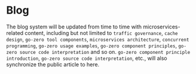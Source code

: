 # Blog

The blog system will be updated from time to time with microservices-related content, including but not limited to `traffic governance`, `cache design`, `go-zero tool components`, `microservices architecture`, `concurrent programming`, `go-zero usage examples`, `go-zero component principles`, `go-zero source code interpretation` and so on.
`go-zero component principle introduction`, `go-zero source code interpretation`, etc., will also synchronize the public article to here.